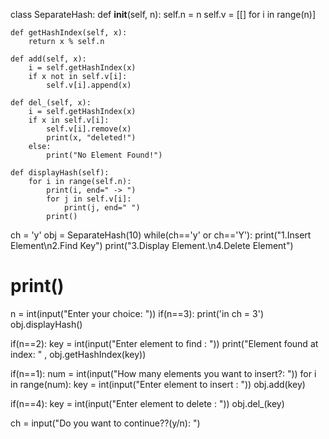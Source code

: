 class SeparateHash:
    def __init__(self, n):
        self.n = n
        self.v = [[] for i in range(n)]

    def getHashIndex(self, x):
        return x % self.n

    def add(self, x):
        i = self.getHashIndex(x)
        if x not in self.v[i]:
            self.v[i].append(x)

    def del_(self, x):
        i = self.getHashIndex(x)
        if x in self.v[i]:
            self.v[i].remove(x)
            print(x, "deleted!")
        else:
            print("No Element Found!")

    def displayHash(self):
        for i in range(self.n):
            print(i, end=" -> ")
            for j in self.v[i]:
                print(j, end=" ")
            print()



ch = 'y'
obj = SeparateHash(10)
while(ch=='y' or ch=='Y'):
  print("1.Insert Element\n2.Find Key")
  print("3.Display Element.\n4.Delete Element")
  # print()
  n = int(input("Enter your choice: "))
  if(n==3):
    print('in ch = 3')
    obj.displayHash()

  if(n==2):
    key = int(input("Enter element to find : "))
    print("Element found at index: " , obj.getHashIndex(key))

  if(n==1):
    num = int(input("How many elements you want to insert?: "))
    for i in range(num):
      key = int(input("Enter element to insert : "))
      obj.add(key)





  if(n==4):
      key = int(input("Enter element to delete : "))
      obj.del_(key)

ch = input("Do you want to continue??(y/n): ")
